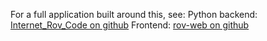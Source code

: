 For a full application built around this, see:
Python backend: [Internet_Rov_Code on github](https://github.com/KW-M/internet_rov_code)
Frontend: [rov-web on github](https://github.com/KW-M/rov-web)
